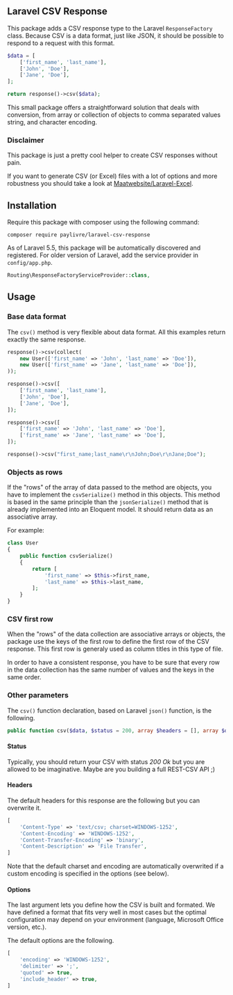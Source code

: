 
## Laravel CSV Response

This package adds a CSV response type to the Laravel `ResponseFactory` class. Because CSV is a data format, just like JSON, it should be possible to respond to a request with this format.

```PHP
$data = [
    ['first_name', 'last_name'],
    ['John', 'Doe'],
    ['Jane', 'Doe'],
];

return response()->csv($data);
```

This small package offers a straightforward solution that deals with conversion, from array or collection of objects to comma separated values string, and character encoding.

### Disclaimer

This package is just a pretty cool helper to create CSV responses without pain.

If you want to generate CSV (or Excel) files with a lot of options and more robustness you should take a look at [Maatwebsite/Laravel-Excel](https://github.com/Maatwebsite/Laravel-Excel).

## Installation

Require this package with composer using the following command:

```
composer require paylivre/laravel-csv-response
```

As of Laravel 5.5, this package will be automatically discovered and registered.
For older version of Laravel, add the service provider in `config/app.php`.

```PHP
Routing\ResponseFactoryServiceProvider::class,
```

## Usage

### Base data format

The `csv()` method is very flexible about data format. All this examples return exactly the same response.

```PHP
response()->csv(collect(
    new User(['first_name' => 'John', 'last_name' => 'Doe']),
    new User(['first_name' => 'Jane', 'last_name' => 'Doe']),
));

response()->csv([
    ['first_name', 'last_name'],
    ['John', 'Doe'],
    ['Jane', 'Doe'],
]);

response()->csv([
    ['first_name' => 'John', 'last_name' => 'Doe'],
    ['first_name' => 'Jane', 'last_name' => 'Doe'],
]);

response()->csv("first_name;last_name\r\nJohn;Doe\r\nJane;Doe");
```

### Objects as rows

If the "rows" of the array of data passed to the method are objects, you have to implement the `csvSerialize()` method in this objects. This method is based in the same principle than the `jsonSerialize()` method that is already implemented into an Eloquent model. It should return data as an associative array.

For example:


```PHP
class User
{
    public function csvSerialize()
    {
        return [
            'first_name' => $this->first_name,
            'last_name' => $this->last_name,
        ];
    }
}
```

### CSV first row

When the "rows" of the data collection are associative arrays or objects, the package use the keys of the first row to define the first row of the CSV response. This first row is generaly used as column titles in this type of file.

In order to have a consistent response, you have to be sure that every row in the data collection has the same number of values and the keys in the same order.

### Other parameters

The `csv()` function declaration, based on Laravel `json()` function, is the following.

```PHP
public function csv($data, $status = 200, array $headers = [], array $options = [])
```

#### Status

Typically, you should return your CSV with status *200 Ok* but you are allowed to be imaginative. Maybe are you building a full REST-CSV API ;)

#### Headers

The default headers for this response are the following but you can overwrite it.

```PHP
[
    'Content-Type' => 'text/csv; charset=WINDOWS-1252',
    'Content-Encoding' => 'WINDOWS-1252',
    'Content-Transfer-Encoding' => 'binary',
    'Content-Description' => 'File Transfer',
]
```

Note that the default charset and encoding are automatically overwrited if a custom encoding is specified in the options (see below).

#### Options

The last argument lets you define how the CSV is built and formated. We have defined a format that fits very well in most cases but the optimal configuration may depend on your environment (language, Microsoft Office version, etc.).

The default options are the following.

```PHP
[
    'encoding' => 'WINDOWS-1252',
    'delimiter' => ';',
    'quoted' => true,
    'include_header' => true,
]
```
